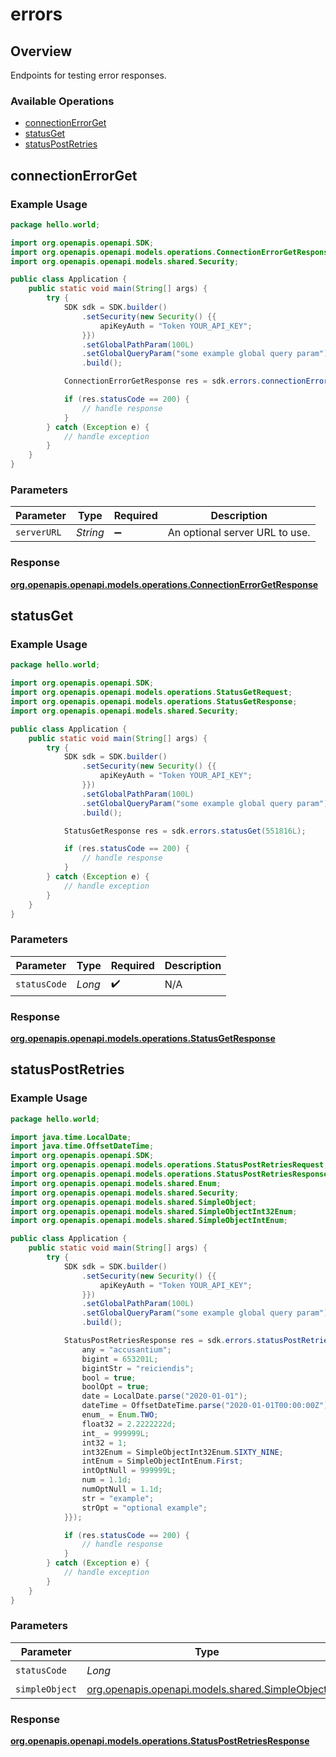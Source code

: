 # errors

## Overview

Endpoints for testing error responses.

### Available Operations

* [connectionErrorGet](#connectionerrorget)
* [statusGet](#statusget)
* [statusPostRetries](#statuspostretries)

## connectionErrorGet

### Example Usage

```java
package hello.world;

import org.openapis.openapi.SDK;
import org.openapis.openapi.models.operations.ConnectionErrorGetResponse;
import org.openapis.openapi.models.shared.Security;

public class Application {
    public static void main(String[] args) {
        try {
            SDK sdk = SDK.builder()
                .setSecurity(new Security() {{
                    apiKeyAuth = "Token YOUR_API_KEY";
                }})
                .setGlobalPathParam(100L)
                .setGlobalQueryParam("some example global query param")
                .build();

            ConnectionErrorGetResponse res = sdk.errors.connectionErrorGet();

            if (res.statusCode == 200) {
                // handle response
            }
        } catch (Exception e) {
            // handle exception
        }
    }
}
```

### Parameters

| Parameter                      | Type                           | Required                       | Description                    |
| ------------------------------ | ------------------------------ | ------------------------------ | ------------------------------ |
| `serverURL`                    | *String*                       | :heavy_minus_sign:             | An optional server URL to use. |


### Response

**[org.openapis.openapi.models.operations.ConnectionErrorGetResponse](../../models/operations/ConnectionErrorGetResponse.md)**


## statusGet

### Example Usage

```java
package hello.world;

import org.openapis.openapi.SDK;
import org.openapis.openapi.models.operations.StatusGetRequest;
import org.openapis.openapi.models.operations.StatusGetResponse;
import org.openapis.openapi.models.shared.Security;

public class Application {
    public static void main(String[] args) {
        try {
            SDK sdk = SDK.builder()
                .setSecurity(new Security() {{
                    apiKeyAuth = "Token YOUR_API_KEY";
                }})
                .setGlobalPathParam(100L)
                .setGlobalQueryParam("some example global query param")
                .build();

            StatusGetResponse res = sdk.errors.statusGet(551816L);

            if (res.statusCode == 200) {
                // handle response
            }
        } catch (Exception e) {
            // handle exception
        }
    }
}
```

### Parameters

| Parameter          | Type               | Required           | Description        |
| ------------------ | ------------------ | ------------------ | ------------------ |
| `statusCode`       | *Long*             | :heavy_check_mark: | N/A                |


### Response

**[org.openapis.openapi.models.operations.StatusGetResponse](../../models/operations/StatusGetResponse.md)**


## statusPostRetries

### Example Usage

```java
package hello.world;

import java.time.LocalDate;
import java.time.OffsetDateTime;
import org.openapis.openapi.SDK;
import org.openapis.openapi.models.operations.StatusPostRetriesRequest;
import org.openapis.openapi.models.operations.StatusPostRetriesResponse;
import org.openapis.openapi.models.shared.Enum;
import org.openapis.openapi.models.shared.Security;
import org.openapis.openapi.models.shared.SimpleObject;
import org.openapis.openapi.models.shared.SimpleObjectInt32Enum;
import org.openapis.openapi.models.shared.SimpleObjectIntEnum;

public class Application {
    public static void main(String[] args) {
        try {
            SDK sdk = SDK.builder()
                .setSecurity(new Security() {{
                    apiKeyAuth = "Token YOUR_API_KEY";
                }})
                .setGlobalPathParam(100L)
                .setGlobalQueryParam("some example global query param")
                .build();

            StatusPostRetriesResponse res = sdk.errors.statusPostRetries(574325L, new SimpleObject("eum", true, LocalDate.parse("2020-01-01"), OffsetDateTime.parse("2020-01-01T00:00:00Z"), Enum.TWO, 2.2222222d, 999999L, 1, SimpleObjectInt32Enum.FIFTY_FIVE, SimpleObjectIntEnum.Third, 1.1d, "example") {{
                any = "accusantium";
                bigint = 653201L;
                bigintStr = "reiciendis";
                bool = true;
                boolOpt = true;
                date = LocalDate.parse("2020-01-01");
                dateTime = OffsetDateTime.parse("2020-01-01T00:00:00Z");
                enum_ = Enum.TWO;
                float32 = 2.2222222d;
                int_ = 999999L;
                int32 = 1;
                int32Enum = SimpleObjectInt32Enum.SIXTY_NINE;
                intEnum = SimpleObjectIntEnum.First;
                intOptNull = 999999L;
                num = 1.1d;
                numOptNull = 1.1d;
                str = "example";
                strOpt = "optional example";
            }});

            if (res.statusCode == 200) {
                // handle response
            }
        } catch (Exception e) {
            // handle exception
        }
    }
}
```

### Parameters

| Parameter                                                                              | Type                                                                                   | Required                                                                               | Description                                                                            |
| -------------------------------------------------------------------------------------- | -------------------------------------------------------------------------------------- | -------------------------------------------------------------------------------------- | -------------------------------------------------------------------------------------- |
| `statusCode`                                                                           | *Long*                                                                                 | :heavy_check_mark:                                                                     | N/A                                                                                    |
| `simpleObject`                                                                         | [org.openapis.openapi.models.shared.SimpleObject](../../models/shared/SimpleObject.md) | :heavy_minus_sign:                                                                     | N/A                                                                                    |


### Response

**[org.openapis.openapi.models.operations.StatusPostRetriesResponse](../../models/operations/StatusPostRetriesResponse.md)**


